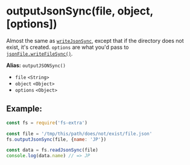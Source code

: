 # outputJsonSync(file, object, [options])

Almost the same as [`writeJsonSync`](writeJson-sync.md), except that if the directory does not exist, it's created.
`options` are what you'd pass to [`jsonFile.writeFileSync()`](https://github.com/jprichardson/node-jsonfile#writefilesyncfilename-obj-options).

**Alias:** `outputJSONSync()`

- `file` `<String>`
- `object` `<Object>`
- `options` `<Object>`

## Example:

```js
const fs = require('fs-extra')

const file = '/tmp/this/path/does/not/exist/file.json'
fs.outputJsonSync(file, {name: 'JP'})

const data = fs.readJsonSync(file)
console.log(data.name) // => JP
```
